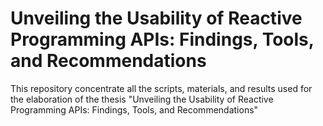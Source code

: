 # Unveiling the Usability of Reactive Programming APIs: Findings, Tools, and Recommendations

This repository concentrate all the scripts, materials, and results used for the elaboration of the thesis "Unveiling the Usability of Reactive Programming APIs: Findings, Tools, and Recommendations"
